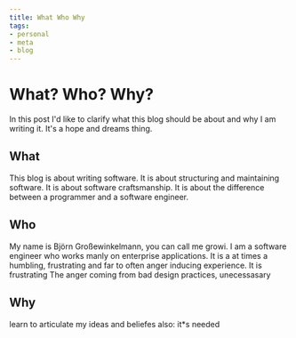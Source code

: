 ```yaml
---
title: What Who Why
tags:
- personal
- meta
- blog
---
```

# What? Who? Why?
In this post I'd like to clarify what this blog should be about and why I am writing it. It's a hope and dreams thing.

## What
This blog is about writing software. It is about structuring and maintaining software. It is about software craftsmanship. It is about the difference between a programmer and a software engineer.

## Who 
My name is Björn Großewinkelmann, you can call me growi. I am a software engineer who works manly on enterprise applications. It is a at times a humbling, frustrating and far to often anger inducing experience.
It is frustrating 
The anger coming from bad design practices, unecessasary 

## Why
learn to articulate my ideas and beliefes
also: it*s needed
<!--stackedit_data:
eyJoaXN0b3J5IjpbLTQ1OTk5ODkyOCwtNDQ0Njk5OTE0LDE0OD
E2ODkxMDMsLTYxMDM3MzQ3OCwtMTA5OTg0MzkyLC01NTEyNTIw
MjAsMTk2MzY1MzE5NCwxMjUxMTQxNDY3LDExMDE0NDUxMzQsLT
E2ODk1ODQ0OTcsLTE3Mzc3MTI3NTEsLTU3NDY1MzY4LDE5MzY3
NTU0NDksLTUwMDQ3NDIzNl19
-->